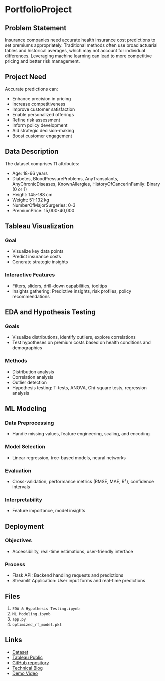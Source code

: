 # PortfolioProject

## Problem Statement
Insurance companies need accurate health insurance cost predictions to set premiums appropriately. Traditional methods often use broad actuarial tables and historical averages, which may not account for individual differences. Leveraging machine learning can lead to more competitive pricing and better risk management.

## Project Need
Accurate predictions can:
- Enhance precision in pricing
- Increase competitiveness
- Improve customer satisfaction
- Enable personalized offerings
- Refine risk assessment
- Inform policy development
- Aid strategic decision-making
- Boost customer engagement

## Data Description
The dataset comprises 11 attributes:
- Age: 18-66 years
- Diabetes, BloodPressureProblems, AnyTransplants, AnyChronicDiseases, KnownAllergies, HistoryOfCancerInFamily: Binary (0 or 1)
- Height: 145-188 cm
- Weight: 51-132 kg
- NumberOfMajorSurgeries: 0-3
- PremiumPrice: 15,000-40,000

## Tableau Visualization
### Goal
- Visualize key data points
- Predict insurance costs
- Generate strategic insights

### Interactive Features
- Filters, sliders, drill-down capabilities, tooltips
- Insights gathering: Predictive insights, risk profiles, policy recommendations

## EDA and Hypothesis Testing
### Goals
- Visualize distributions, identify outliers, explore correlations
- Test hypotheses on premium costs based on health conditions and demographics

### Methods
- Distribution analysis
- Correlation analysis
- Outlier detection
- Hypothesis testing: T-tests, ANOVA, Chi-square tests, regression analysis

## ML Modeling
### Data Preprocessing
- Handle missing values, feature engineering, scaling, and encoding

### Model Selection
- Linear regression, tree-based models, neural networks

### Evaluation
- Cross-validation, performance metrics (RMSE, MAE, R²), confidence intervals

### Interpretability
- Feature importance, model insights

## Deployment
### Objectives
- Accessibility, real-time estimations, user-friendly interface

### Process
- Flask API: Backend handling requests and predictions
- Streamlit Application: User input forms and real-time predictions

## Files
1. `EDA & Hypothesis Testing.ipynb`
2. `ML Modeling.ipynb`
3. `app.py`
4. `optimized_rf_model.pkl`

## Links
- [Dataset](https://drive.google.com/file/d/1NBk1TFkK4NeKdodR2DxIdBp2Mk1mh4AS/view?usp=drive_link)
- [Tableau Public](https://public.tableau.com/app/profile/praneeth.kumar.maddula/viz/InsuranceCostPrediction/Dashboard1)
- [GitHub repository](https://github.com/Pranee-007/PortfolioProject)
- [Technical Blog](https://medium.com/@praneethkumar_88970/insurance-cost-prediction-using-machine-learning-0b7b27b0c21c)
- [Demo Video](https://www.loom.com/looms/videos)
